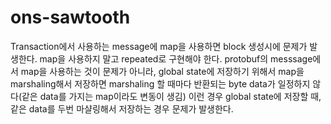 # ons-sawtooth
Transaction에서 사용하는 message에 map을 사용하면 block 생성시에 문제가 발생한다.
map을 사용하지 말고 repeated로 구현해야 한다.
protobuf의 messsage에서 map을 사용하는 것이 문제가 아니라,
global state에 저장하기 위해서 map을 marshaling해서 저장하면 marshaling 할 때마다
반환되는 byte data가 일정하지 않다(같은 data를 가지는 map이라도 변동이 생김)
이런 경우 global state에 저장할 때, 같은 data를 두번 마샬링해서 저장하는 경우 문제가 발생한다.
